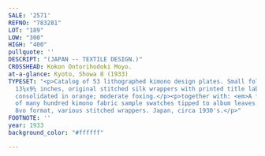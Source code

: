 ```yaml
---
SALE: '2571'
REFNO: "783281"
LOT: "189"
LOW: "300"
HIGH: "400"
pullquote: ''
DESCRIPT: "(JAPAN -- TEXTILE DESIGN.)"
CROSSHEAD: Kokon Ontorihodoki Moyo.
at-a-glance: Kyoto, Showa 8 (1933)
TYPESET: "<p>Catalog of 53 lithographed kimono design plates. Small folio format,
  13¼x9¼ inches, original stitched silk wrappers with printed title label, endcaps
  consolidated in orange; moderate foxing.</p><p>together with: <em>A fine collection
  of many hundred kimono fabric sample swatches tipped to album leaves. </em>9 volumes.
  8vo format, various stitched wrappers. Japan, circa 1930's.</p>"
FOOTNOTE: ''
year: 1933
background_color: "#ffffff"

---
```

